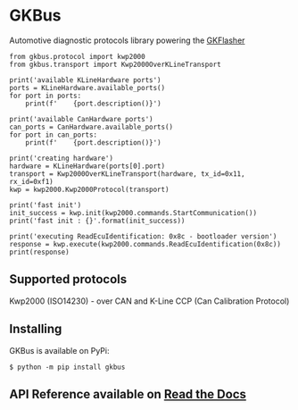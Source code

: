 # GKBus

Automotive diagnostic protocols library powering the [GKFlasher](https://github.com/dante383/GKFlasher)

```from gkbus.hardware import CanHardware, KLineHardware
from gkbus.protocol import kwp2000
from gkbus.transport import Kwp2000OverKLineTransport

print('available KLineHardware ports')
ports = KLineHardware.available_ports()
for port in ports:
	print(f'    {port.description()}')

print('available CanHardware ports')
can_ports = CanHardware.available_ports()
for port in can_ports:
	print(f'    {port.description()}')

print('creating hardware')
hardware = KLineHardware(ports[0].port)
transport = Kwp2000OverKLineTransport(hardware, tx_id=0x11, rx_id=0xf1)
kwp = kwp2000.Kwp2000Protocol(transport)
	
print('fast init')
init_success = kwp.init(kwp2000.commands.StartCommunication())
print('fast init : {}'.format(init_success))

print('executing ReadEcuIdentification: 0x8c - bootloader version')
response = kwp.execute(kwp2000.commands.ReadEcuIdentification(0x8c))
print(response)
```

## Supported protocols

Kwp2000 (ISO14230) - over CAN and K-Line
CCP (Can Calibration Protocol)

## Installing 

GKBus is available on PyPi:

```console
$ python -m pip install gkbus
```

## API Reference available on [Read the Docs](https://gkbus.readthedocs.io)

